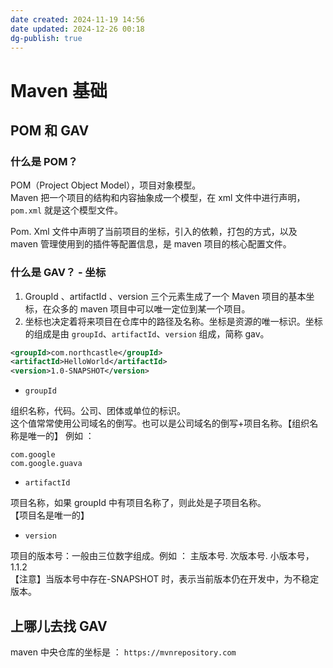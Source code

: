 ```yaml
---
date created: 2024-11-19 14:56
date updated: 2024-12-26 00:18
dg-publish: true
---
```


# Maven 基础

## POM 和 GAV

### 什么是 POM？

POM（Project Object Model），项目对象模型。<br>Maven 把一个项目的结构和内容抽象成一个模型，在 xml 文件中进行声明，`pom.xml` 就是这个模型文件。

Pom. Xml 文件中声明了当前项目的坐标，引入的依赖，打包的方式，以及 maven 管理使用到的插件等配置信息，是 maven 项目的核心配置文件。

### 什么是 GAV？ - 坐标

1. GroupId 、artifactId 、version 三个元素生成了一个 Maven 项目的基本坐标，在众多的 maven 项目中可以唯一定位到某一个项目。
2. 坐标也决定着将来项目在仓库中的路径及名称。坐标是资源的唯一标识。坐标的组成是由 `groupId`、`artifactId`、`version` 组成，简称 gav。

```xml
<groupId>com.northcastle</groupId>
<artifactId>HelloWorld</artifactId>
<version>1.0-SNAPSHOT</version>
```

- `groupId`

组织名称，代码。公司、团体或单位的标识。<br>这个值常常使用公司域名的倒写。也可以是公司域名的倒写+项目名称。【组织名称是唯一的】
例如 ：

```
com.google
com.google.guava
```

- `artifactId`

项目名称，如果 groupId 中有项目名称了，则此处是子项目名称。<br>【项目名是唯一的】

- `version`

项目的版本号：一般由三位数字组成。例如 ： 主版本号. 次版本号. 小版本号，1.1.2<br>【注意】当版本号中存在-SNAPSHOT 时，表示当前版本仍在开发中，为不稳定版本。

## 上哪儿去找 GAV

maven 中央仓库的坐标是 ： `https://mvnrepository.com`
